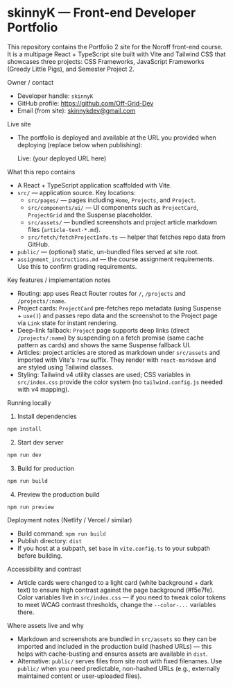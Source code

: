 # skinnyK — Front-end Developer Portfolio

This repository contains the Portfolio 2 site for the Noroff front-end course. It is a multipage React + TypeScript site built with Vite and Tailwind CSS that showcases three projects: CSS Frameworks, JavaScript Frameworks (Greedy Little Pigs), and Semester Project 2.

Owner / contact

- Developer handle: `skinnyK`
- GitHub profile: https://github.com/Off-Grid-Dev
- Email (from site): skinnykdev@gmail.com

Live site

- The portfolio is deployed and available at the URL you provided when deploying (replace below when publishing):

  Live: (your deployed URL here)

What this repo contains

- A React + TypeScript application scaffolded with Vite.
- `src/` — application source. Key locations:
  - `src/pages/` — pages including `Home`, `Projects`, and `Project`.
  - `src/components/ui/` — UI components such as `ProjectCard`, `ProjectGrid` and the Suspense placeholder.
  - `src/assets/` — bundled screenshots and project article markdown files (`article-text-*.md`).
  - `src/fetch/fetchProjectInfo.ts` — helper that fetches repo data from GitHub.
- `public/` — (optional) static, un-bundled files served at site root.
- `assignment_instructions.md` — the course assignment requirements. Use this to confirm grading requirements.

Key features / implementation notes

- Routing: app uses React Router routes for `/`, `/projects` and `/projects/:name`.
- Project cards: `ProjectCard` pre-fetches repo metadata (using Suspense + `use()`) and passes repo data and the screenshot to the Project page via `Link` state for instant rendering.
- Deep-link fallback: `Project` page supports deep links (direct `/projects/:name`) by suspending on a fetch promise (same cache pattern as cards) and shows the same Suspense fallback UI.
- Articles: project articles are stored as markdown under `src/assets` and imported with Vite's `?raw` suffix. They render with `react-markdown` and are styled using Tailwind classes.
- Styling: Tailwind v4 utility classes are used; CSS variables in `src/index.css` provide the color system (no `tailwind.config.js` needed with v4 mapping).

Running locally

1. Install dependencies

```powershell
npm install
```

2. Start dev server

```powershell
npm run dev
```

3. Build for production

```powershell
npm run build
```

4. Preview the production build

```powershell
npm run preview
```

Deployment notes (Netlify / Vercel / similar)

- Build command: `npm run build`
- Publish directory: `dist`
- If you host at a subpath, set `base` in `vite.config.ts` to your subpath before building.

Accessibility and contrast

- Article cards were changed to a light card (white background + dark text) to ensure high contrast against the page background (#f5e7fe). Color variables live in `src/index.css` — if you need to tweak color tokens to meet WCAG contrast thresholds, change the `--color-...` variables there.

Where assets live and why

- Markdown and screenshots are bundled in `src/assets` so they can be imported and included in the production build (hashed URLs) — this helps with cache-busting and ensures assets are available in `dist`.
- Alternative: `public/` serves files from site root with fixed filenames. Use `public/` when you need predictable, non-hashed URLs (e.g., externally maintained content or user-uploaded files).
